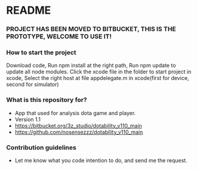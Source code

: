 # README #
### PROJECT HAS BEEN MOVED TO BITBUCKET, THIS IS THE PROTOTYPE, WELCOME TO USE IT! ###

### How to start the project ###
Download code, 
Run npm install at the right path,
Run npm update to update all node modules.
Click the xcode file in the folder to start project in xcode,
Select the right host at file appdelegate.m in xcode(first for device, second for simulator)

### What is this repository for? ###

* App that used for analysis dota game and player.
* Version 1.1
* https://bitbucket.org/3z_studio/dotability_v110_main
* https://github.com/nosensezzz/dotability_v110_main

### Contribution guidelines ###

* Let me know what you code intention to do, and send me the request.
